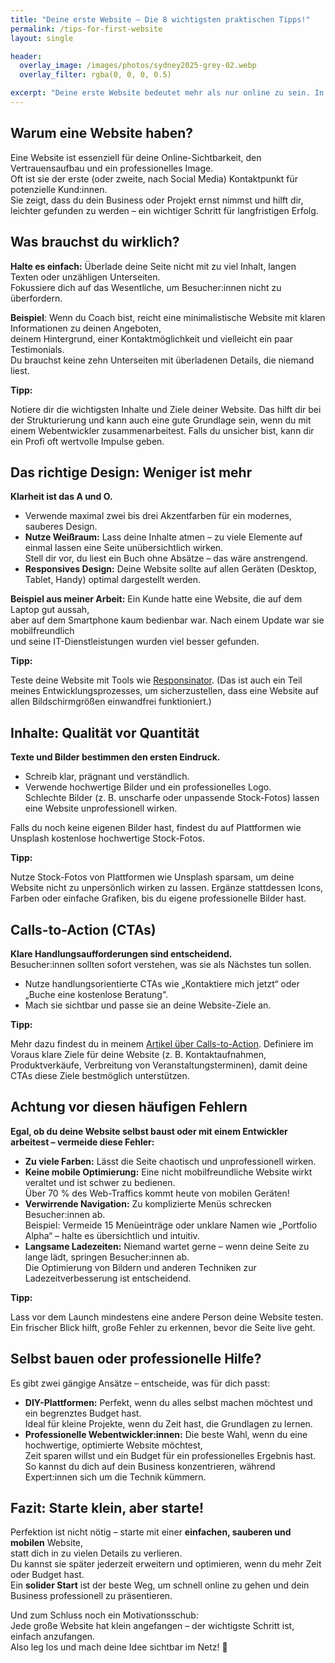 ```yaml
---
title: "Deine erste Website – Die 8 wichtigsten praktischen Tipps!"
permalink: /tips-for-first-website
layout: single

header:
  overlay_image: /images/photos/sydney2025-grey-02.webp
  overlay_filter: rgba(0, 0, 0, 0.5)

excerpt: "Deine erste Website bedeutet mehr als nur online zu sein. In diesem Artikel teile ich die wichtigsten Tipps, um von Anfang an die richtigen Entscheidungen zu treffen – vom Design über Inhalte bis zu häufigen Fehlern, die du vermeiden solltest."
---
```


## **Warum eine Website haben?**

Eine Website ist essenziell für deine Online-Sichtbarkeit, den Vertrauensaufbau und ein professionelles Image.  
Oft ist sie der erste (oder zweite, nach Social Media) Kontaktpunkt für potenzielle Kund:innen.  
Sie zeigt, dass du dein Business oder Projekt ernst nimmst und hilft dir, leichter gefunden zu werden – ein wichtiger Schritt für langfristigen Erfolg.

## **Was brauchst du wirklich?**

**Halte es einfach:** Überlade deine Seite nicht mit zu viel Inhalt, langen Texten oder unzähligen Unterseiten.  
Fokussiere dich auf das Wesentliche, um Besucher:innen nicht zu überfordern.

**Beispiel**: Wenn du Coach bist, reicht eine minimalistische Website mit klaren Informationen zu deinen Angeboten,  
deinem Hintergrund, einer Kontaktmöglichkeit und vielleicht ein paar Testimonials.  
Du brauchst keine zehn Unterseiten mit überladenen Details, die niemand liest.

<div class="notice--success">
    <b>Tipp:</b>
<p>
    Notiere dir die wichtigsten Inhalte und Ziele deiner Website. Das hilft dir bei der Strukturierung  
    und kann auch eine gute Grundlage sein, wenn du mit einem Webentwickler zusammenarbeitest.  
    Falls du unsicher bist, kann dir ein Profi oft wertvolle Impulse geben.
</p>
</div>

## **Das richtige Design: Weniger ist mehr**

**Klarheit ist das A und O.**
- Verwende maximal zwei bis drei Akzentfarben für ein modernes, sauberes Design.
- **Nutze Weißraum:** Lass deine Inhalte atmen – zu viele Elemente auf einmal lassen eine Seite unübersichtlich wirken.  
  Stell dir vor, du liest ein Buch ohne Absätze – das wäre anstrengend.
- **Responsives Design:** Deine Website sollte auf allen Geräten (Desktop, Tablet, Handy) optimal dargestellt werden.

**Beispiel aus meiner Arbeit:** Ein Kunde hatte eine Website, die auf dem Laptop gut aussah,  
aber auf dem Smartphone kaum bedienbar war. Nach einem Update war sie mobilfreundlich  
und seine IT-Dienstleistungen wurden viel besser gefunden.

<div class="notice--success">
<b>Tipp:</b>
<p>    
Teste deine Website mit Tools wie <a href="http://www.responsinator.com" target="_blank" rel="noopener noreferrer nofollow">Responsinator</a>.  
(Das ist auch ein Teil meines Entwicklungsprozesses, um sicherzustellen,  
dass eine Website auf allen Bildschirmgrößen einwandfrei funktioniert.)
</p>
</div>

## **Inhalte: Qualität vor Quantität**

**Texte und Bilder bestimmen den ersten Eindruck.**
- Schreib klar, prägnant und verständlich.
- Verwende hochwertige Bilder und ein professionelles Logo.  
  Schlechte Bilder (z. B. unscharfe oder unpassende Stock-Fotos) lassen eine Website unprofessionell wirken.

Falls du noch keine eigenen Bilder hast, findest du auf Plattformen wie Unsplash kostenlose hochwertige Stock-Fotos.

<div class="notice--success">
<b>Tipp:</b>
<p>
Nutze Stock-Fotos von Plattformen wie Unsplash sparsam, um deine Website nicht zu unpersönlich wirken zu lassen.  
Ergänze stattdessen Icons, Farben oder einfache Grafiken, bis du eigene professionelle Bilder hast.
</p>
</div>

## **Calls-to-Action (CTAs)**

**Klare Handlungsaufforderungen sind entscheidend.**  
Besucher:innen sollten sofort verstehen, was sie als Nächstes tun sollen.
- Nutze handlungsorientierte CTAs wie „Kontaktiere mich jetzt“ oder „Buche eine kostenlose Beratung“.
- Mach sie sichtbar und passe sie an deine Website-Ziele an.

<div class="notice--success">
<b>Tipp:</b>
<p>
Mehr dazu findest du in meinem <a target="_blank" rel="noopener noreferrer nofollow" href="/call-to-action">Artikel über Calls-to-Action</a>.  
Definiere im Voraus klare Ziele für deine Website (z. B. Kontaktaufnahmen, Produktverkäufe,  
Verbreitung von Veranstaltungsterminen), damit deine CTAs diese Ziele bestmöglich unterstützen.
</p>
</div>

## **Achtung vor diesen häufigen Fehlern**

**Egal, ob du deine Website selbst baust oder mit einem Entwickler arbeitest – vermeide diese Fehler:**
- **Zu viele Farben:** Lässt die Seite chaotisch und unprofessionell wirken.
- **Keine mobile Optimierung:** Eine nicht mobilfreundliche Website wirkt veraltet und ist schwer zu bedienen.  
  Über 70 % des Web-Traffics kommt heute von mobilen Geräten!
- **Verwirrende Navigation:** Zu komplizierte Menüs schrecken Besucher:innen ab.  
  Beispiel: Vermeide 15 Menüeinträge oder unklare Namen wie „Portfolio Alpha“ – halte es übersichtlich und intuitiv.
- **Langsame Ladezeiten:** Niemand wartet gerne – wenn deine Seite zu lange lädt, springen Besucher:innen ab.  
  Die Optimierung von Bildern und anderen Techniken zur Ladezeitverbesserung ist entscheidend.

<div class="notice--success">
<b>Tipp:</b>
<p>Lass vor dem Launch mindestens eine andere Person deine Website testen.  
Ein frischer Blick hilft, große Fehler zu erkennen, bevor die Seite live geht.
</p>
</div>

## **Selbst bauen oder professionelle Hilfe?**

Es gibt zwei gängige Ansätze – entscheide, was für dich passt:
- **DIY-Plattformen:** Perfekt, wenn du alles selbst machen möchtest und ein begrenztes Budget hast.  
  Ideal für kleine Projekte, wenn du Zeit hast, die Grundlagen zu lernen.
- **Professionelle Webentwickler:innen:** Die beste Wahl, wenn du eine hochwertige, optimierte Website möchtest,  
  Zeit sparen willst und ein Budget für ein professionelles Ergebnis hast.  
  So kannst du dich auf dein Business konzentrieren, während Expert:innen sich um die Technik kümmern.

## **Fazit: Starte klein, aber starte!**

Perfektion ist nicht nötig – starte mit einer **einfachen, sauberen und mobilen** Website,  
statt dich in zu vielen Details zu verlieren.  
Du kannst sie später jederzeit erweitern und optimieren, wenn du mehr Zeit oder Budget hast.  
Ein **solider Start** ist der beste Weg, um schnell online zu gehen und dein Business professionell zu präsentieren.

Und zum Schluss noch ein Motivationsschub:  
Jede große Website hat klein angefangen – der wichtigste Schritt ist, einfach anzufangen.  
Also leg los und mach deine Idee sichtbar im Netz! 🚀  

